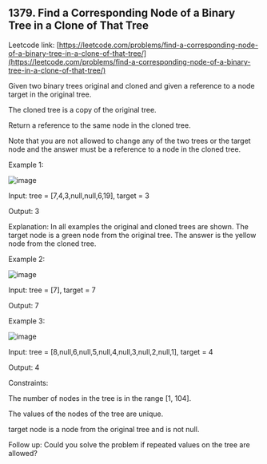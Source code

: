 ## 1379. Find a Corresponding Node of a Binary Tree in a Clone of That Tree

Leetcode link: [https://leetcode.com/problems/find-a-corresponding-node-of-a-binary-tree-in-a-clone-of-that-tree/](https://leetcode.com/problems/find-a-corresponding-node-of-a-binary-tree-in-a-clone-of-that-tree/)

Given two binary trees original and cloned and given a reference to a node target in the original tree.

The cloned tree is a copy of the original tree.

Return a reference to the same node in the cloned tree.

Note that you are not allowed to change any of the two trees or the target node and the answer must be a reference to a node in the cloned tree.

 

Example 1:

![image](https://user-images.githubusercontent.com/37321492/170811258-13462da2-272f-4ad5-92fc-1e76951fb8b6.png)


Input: tree = [7,4,3,null,null,6,19], target = 3

Output: 3

Explanation: In all examples the original and cloned trees are shown. The target node is a green node from the original tree. The answer is the yellow node from the cloned tree.

Example 2:

![image](https://user-images.githubusercontent.com/37321492/170811265-d6224d06-f276-4fe7-8a33-279abca58b0a.png)


Input: tree = [7], target =  7

Output: 7

Example 3:

![image](https://user-images.githubusercontent.com/37321492/170811269-af39b018-c81f-45ca-bcc2-ce8827720665.png)


Input: tree = [8,null,6,null,5,null,4,null,3,null,2,null,1], target = 4

Output: 4
 

Constraints:

The number of nodes in the tree is in the range [1, 104].

The values of the nodes of the tree are unique.

target node is a node from the original tree and is not null.

Follow up: Could you solve the problem if repeated values on the tree are allowed?
